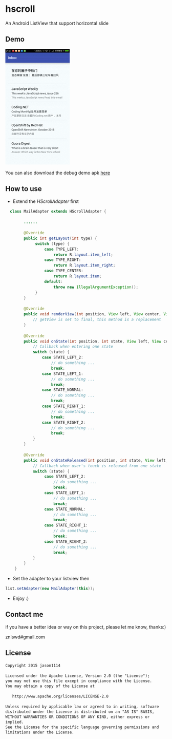 # hscroll
An Android ListView that support horizontal slide

## Demo

<img src="https://raw.githubusercontent.com/jason1114/hscroll/master/app/demo.gif">

You can also download the debug demo apk [here](https://raw.githubusercontent.com/jason1114/hscroll/master/app/app-debug.apk)

## How to use

+ Extend the *HScrollAdapter* first
```java
  class MailAdapter extends HScrollAdapter {

        ......

        @Override
        public int getLayout(int type) {
             switch (type) {
                 case TYPE_LEFT:
                     return R.layout.item_left;
                 case TYPE_RIGHT:
                     return R.layout.item_right;
                 case TYPE_CENTER:
                     return R.layout.item;
                 default:
                     throw new IllegalArgumentException();
             }
        }

        @Override
        public void renderView(int position, View left, View center, View right) {
            // getView is set to final, this method is a replacement
        }

        @Override
        public void onState(int position, int state, View left, View center, View right) {
            // Callback when entering one state
            switch (state) {
                case STATE_LEFT_2:
                    // do something ...
                    break;
                case STATE_LEFT_1:
                    // do something ...
                    break;
                case STATE_NORMAL:
                    // do something ...
                    break;
                case STATE_RIGHT_1:
                    // do something ...
                    break;
                case STATE_RIGHT_2:
                    // do something ...
                    break;
            }
        }

        @Override
        public void onStateReleased(int position, int state, View left, View center, View right) {
            // Callback when user's touch is released from one state
            switch (state) {
                 case STATE_LEFT_2:
                     // do something ...
                     break;
                 case STATE_LEFT_1:
                     // do something ...
                     break;
                 case STATE_NORMAL:
                     // do something ...
                     break;
                 case STATE_RIGHT_1:
                     // do something ...
                     break;
                 case STATE_RIGHT_2:
                     // do something ...
                     break;
            }
        }
    }
```
+ Set the adapter to your listview then
```java
list.setAdapter(new MailAdapter(this));
```

+ Enjoy :)

## Contact me

if you have a better idea or way on this project, please let me know, thanks:)

znlswd#gmail.com

## License
```
Copyright 2015 jason1114

Licensed under the Apache License, Version 2.0 (the "License");
you may not use this file except in compliance with the License.
You may obtain a copy of the License at

   http://www.apache.org/licenses/LICENSE-2.0

Unless required by applicable law or agreed to in writing, software
distributed under the License is distributed on an "AS IS" BASIS,
WITHOUT WARRANTIES OR CONDITIONS OF ANY KIND, either express or implied.
See the License for the specific language governing permissions and
limitations under the License.
```

